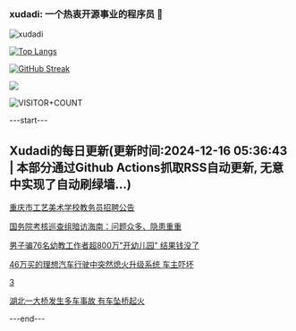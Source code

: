 ### xudadi: 一个热衷开源事业的程序员 👋

![xudadi](https://github-readme-stats-git-masterorgs-github-readme-stats-team.vercel.app/api?username=xudadi)

[![Top Langs](https://github-readme-stats.vercel.app/api/top-langs/?username=xudadi)](https://github.com/anuraghazra/github-readme-stats)

[![GitHub Streak](https://streak-stats.demolab.com?user=xudadi&locale=zh_Hans)](https://git.io/streak-stats)

![](https://raw.githubusercontent.com/xudadi/xudadi/main/assets/github-contribution-grid-snake.svg)

![VISITOR+COUNT](https://komarev.com/ghpvc/?username=xudadi&label=VISITOR+COUNT)


---start---

## Xudadi的每日更新(更新时间:2024-12-16 05:36:43 | 本部分通过Github Actions抓取RSS自动更新, 无意中实现了自动刷绿墙...)

[重庆市工艺美术学校教务员招聘公告](https://www.gongkaoleida.com/article/2230476)

[国务院考核巡查组暗访海南：问题众多、隐患重重](https://m.163.com/news/article/JJFE53DJ0530M570.html)

[男子骗76名幼教工作者超800万"开幼儿园" 结果钱没了](https://m.163.com/news/article/JJFFNK5Q053469LG.html)

[46万买的理想汽车行驶中突然熄火升级系统 车主吓坏](https://m.163.com/news/article/JJFIMGI900019K82.html)

[3](https://m.163.com/touch/news/sub/domestic)

[湖北一大桥发生多车事故 有车坠桥起火](https://m.163.com/news/article/JJFQ183D0001899O.html)

---end---
